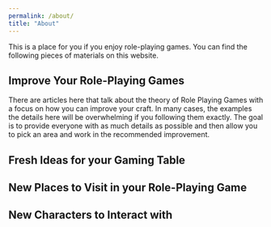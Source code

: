 ```yaml
---
permalink: /about/
title: "About"
---
```


This is a place for you if you enjoy role-playing games.  You can find the following pieces of materials on this website.

## Improve Your Role-Playing Games
There are articles here that talk about the theory of Role Playing Games with a focus on how you can improve your craft.  In many cases, the examples the details here will be overwhelming if you following them exactly.  The goal is to provide everyone with as much details as possible and then allow you to pick an area and work in the recommended improvement.

## Fresh Ideas for your Gaming Table


## New Places to Visit in your Role-Playing Game


## New Characters to Interact with

